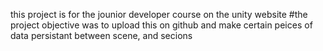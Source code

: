 this project is for the jounior developer course on the unity website
#the project objective was to upload this on github and make certain peices of data persistant between scene, and secions
